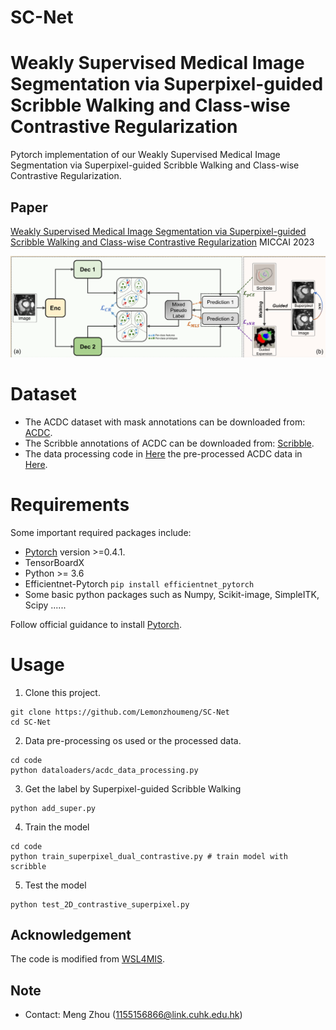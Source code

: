# SC-Net
# Weakly Supervised Medical Image Segmentation via Superpixel-guided Scribble Walking and Class-wise Contrastive Regularization

Pytorch implementation of our Weakly Supervised Medical Image Segmentation via Superpixel-guided Scribble Walking and Class-wise Contrastive Regularization. <br/>

## Paper
[Weakly Supervised Medical Image Segmentation via Superpixel-guided Scribble Walking and Class-wise Contrastive Regularization](https://github.com/Lemonzhoumeng/SC-Net) MICCAI 2023
<p align="center">
  <img src="Framework.png">
</p>

# Dataset
* The ACDC dataset with mask annotations can be downloaded from: [ACDC](https://www.creatis.insa-lyon.fr/Challenge/acdc/databases.html).
* The Scribble annotations of ACDC can be downloaded from: [Scribble](https://gvalvano.github.io/wss-multiscale-adversarial-attention-gates/data).
* The data processing code in [Here](https://github.com/Luoxd1996/WSL4MIS/blob/main/code/dataloaders/acdc_data_processing.py)  the pre-processed ACDC data in [Here](https://github.com/HiLab-git/WSL4MIS/tree/main/data/ACDC).

# Requirements
Some important required packages include:
* [Pytorch][torch_link] version >=0.4.1.
* TensorBoardX
* Python >= 3.6 
* Efficientnet-Pytorch `pip install efficientnet_pytorch`
* Some basic python packages such as Numpy, Scikit-image, SimpleITK, Scipy ......

Follow official guidance to install [Pytorch][torch_link].

[torch_link]:https://pytorch.org/

# Usage

1. Clone this project.
```
git clone https://github.com/Lemonzhoumeng/SC-Net
cd SC-Net
```
2. Data pre-processing os used or the processed data.
```
cd code
python dataloaders/acdc_data_processing.py
```
3. Get the label by Superpixel-guided Scribble Walking
```
python add_super.py
```
4.  Train the model
```
cd code
python train_superpixel_dual_contrastive.py # train model with scribble 

```

5. Test the model
```
python test_2D_contrastive_superpixel.py

```

## Acknowledgement
The code  is modified from [WSL4MIS]([https://github.com/HiLab-git/WSL4MIS]). 


## Note
* Contact: Meng Zhou (1155156866@link.cuhk.edu.hk)
